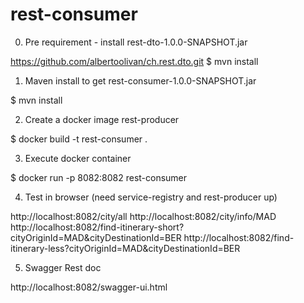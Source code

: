 # rest-consumer

0) Pre requirement - install rest-dto-1.0.0-SNAPSHOT.jar 

https://github.com/albertoolivan/ch.rest.dto.git
$ mvn install


1) Maven install to get rest-consumer-1.0.0-SNAPSHOT.jar

$ mvn install

2) Create a docker image rest-producer

$ docker build -t rest-consumer .

3) Execute docker container

$ docker run -p 8082:8082 rest-consumer

4) Test in browser (need service-registry and rest-producer up) 

http://localhost:8082/city/all
http://localhost:8082/city/info/MAD
http://localhost:8082/find-itinerary-short?cityOriginId=MAD&cityDestinationId=BER
http://localhost:8082/find-itinerary-less?cityOriginId=MAD&cityDestinationId=BER

5) Swagger Rest doc

http://localhost:8082/swagger-ui.html